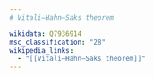 ```yaml
---
# Vitali–Hahn–Saks theorem

wikidata: Q7936914
msc_classification: "28"
wikipedia_links:
  - "[[Vitali–Hahn–Saks theorem]]"
---
```

